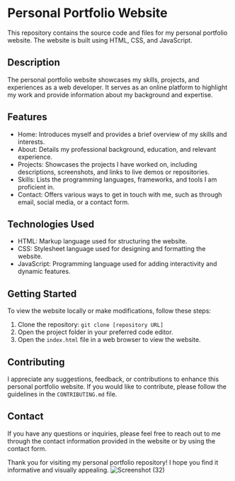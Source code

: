 # Personal Portfolio Website

This repository contains the source code and files for my personal portfolio website. The website is built using HTML, CSS, and JavaScript.

## Description

The personal portfolio website showcases my skills, projects, and experiences as a web developer. It serves as an online platform to highlight my work and provide information about my background and expertise.

## Features

- Home: Introduces myself and provides a brief overview of my skills and interests.
- About: Details my professional background, education, and relevant experience.
- Projects: Showcases the projects I have worked on, including descriptions, screenshots, and links to live demos or repositories.
- Skills: Lists the programming languages, frameworks, and tools I am proficient in.
- Contact: Offers various ways to get in touch with me, such as through email, social media, or a contact form.

## Technologies Used

- HTML: Markup language used for structuring the website.
- CSS: Stylesheet language used for designing and formatting the website.
- JavaScript: Programming language used for adding interactivity and dynamic features.

## Getting Started

To view the website locally or make modifications, follow these steps:

1. Clone the repository: `git clone [repository URL]`
2. Open the project folder in your preferred code editor.
3. Open the `index.html` file in a web browser to view the website.

## Contributing

I appreciate any suggestions, feedback, or contributions to enhance this personal portfolio website. If you would like to contribute, please follow the guidelines in the `CONTRIBUTING.md` file.


## Contact

If you have any questions or inquiries, please feel free to reach out to me through the contact information provided in the website or by using the contact form.

Thank you for visiting my personal portfolio repository! I hope you find it informative and visually appealing.
![Screenshot (32)](https://github.com/humaira-shaikh/Personal-Portfolio/assets/111051254/6566316d-8492-4236-b3df-6b310c45576e)
